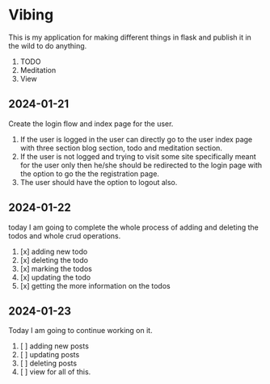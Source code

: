 # Vibing

This is my application for making different things in flask and publish it in the wild to do anything.

1. TODO
2. Meditation
3. View

## 2024-01-21

Create the login flow and index page for the user.

1. If the user is logged in the user can directly go to the user index page with three section blog section, todo and meditation section.
2. If the user is not logged and trying to visit some site specifically meant for the user only then he/she should be redirected to the login page with the option to go the the registration page.
3. The user should have the option to logout also.

## 2024-01-22

today I am going to complete the whole process of adding and deleting the todos and whole crud operations.

1. [x] adding new todo 
2. [x] deleting the todo
3. [x] marking the todos
4. [x] updating the todo
5. [x] getting the more information on the todos

## 2024-01-23

Today I am going to continue working on it. 
1. [ ] adding new posts
2. [ ] updating posts
3. [ ] deleting posts
4. [ ] view for all of this.
